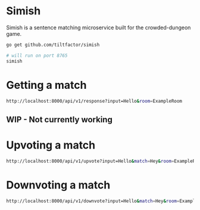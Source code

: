 # Simish

Simish is a sentence matching microservice built for the crowded-dungeon game.


```bash
go get github.com/tiltfactor/simish

# will run on port 8765
simish
```

# Getting a match
```bash
http://localhost:8000/api/v1/response?input=Hello&room=ExampleRoom
```

## WIP - Not currently working
# Upvoting a match
```bash
http://localhost:8000/api/v1/upvote?input=Hello&match=Hey&room=ExampleRoom
```

# Downvoting a match
```bash
http://localhost:8000/api/v1/downvote?input=Hello&match=Hey&room=ExampleRoom
```

